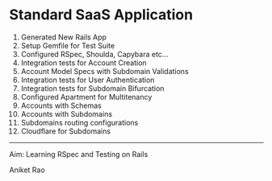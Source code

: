 Standard SaaS Application
======

1. Generated New Rails App
2. Setup Gemfile for Test Suite
3. Configured RSpec, Shoulda, Capybara etc...
4. Integration tests for Account Creation
5. Account Model Specs with Subdomain Validations
6. Integration tests for User Authentication
7. Integration tests for Subdomain Bifurcation
8. Configured Apartment for Multitenancy
9. Accounts with Schemas
10. Accounts with Subdomains
11. Subdomains routing configurations
12. Cloudflare for Subdomains

___
Aim: Learning RSpec and Testing on Rails

Aniket Rao
